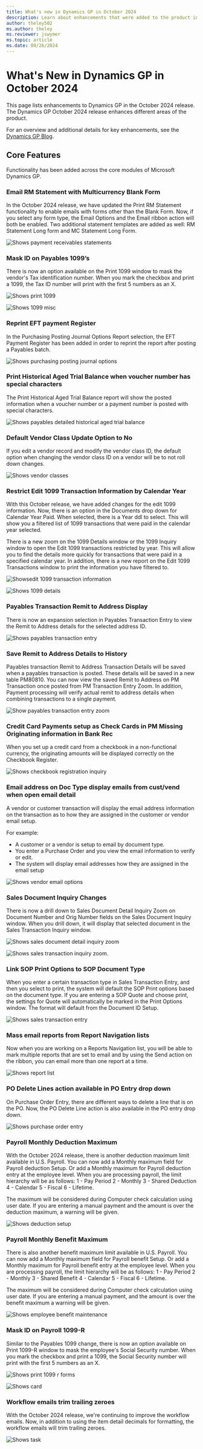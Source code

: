 ```yaml
---
title: What's new in Dynamics GP in October 2024
description: Learn about enhancements that were added to the product in the October 2024 release of Dynamics GP.
author: theley502
ms.author: theley
ms.reviewer: jswymer
ms.topic: article
ms.date: 09/26/2024
---
```

# What's New in Dynamics GP in October 2024

This page lists enhancements to Dynamics GP in the October 2024 release. The Dynamics GP October 2024 release enhances different areas of the product.

For an overview and additional details for key enhancements, see the [Dynamics GP Blog](https://community.dynamics.com/blogs/post/?postid=da2b849a-e349-ef11-a317-6045bda6fe6a).

## Core Features

Functionality has been added across the core modules of Microsoft Dynamics GP.

### Email RM Statement with Multicurrency Blank Form

In the October 2024 release, we have updated the Print RM Statement functionality to enable emails with forms other than the Blank Form. Now, if you select any form type, the Email Options and the Email ribbon action will both be enabled. Two additional statement templates are added as well: RM Statement Long form and MC Statement Long Form.

![Shows payment receivables statements](media/print-receivables-statements.png)

### Mask ID on Payables 1099’s

There is now an option available on the Print 1099 window to mask the vendor's Tax identification number. When you mark the checkbox and print a 1099, the Tax ID number will print with the first 5 numbers as an X.

![Shows print 1099](media/print-1099.png)

![Shows 1099 misc](media/1099-misc.png)

### Reprint EFT payment Register

In the Purchasing Posting Journal Options Report selection, the EFT Payment Register has been added in order to reprint the report after posting a Payables batch.  

![Shows purchasing posting journal options](media\purchasing-posting-journal-options.png)

### Print Historical Aged Trial Balance when voucher number has special characters

The Print Historical Aged Trial Balance report will show the posted information when a voucher number or a payment number is posted with special characters.

![Shows payables detailed historical aged trial balance](media/payables-detailed-hist-aged-trial-balance.png)

### Default Vendor Class Update Option to No

If you edit a vendor record and modify the vendor class ID, the default option when changing the vendor class ID on a vendor will be to not roll down changes.

![Shows vendor classes](media/vendor-classes.png)

### Restrict Edit 1099 Transaction Information by Calendar Year

With this October release, we have added changes for the edit 1099 information.  Now, there is an option in the Documents drop down for Calendar Year Paid. When selected, there is a Year ddl to select. This will show you a filtered list of 1099 transactions that were paid in the calendar year selected.

There is a new zoom on the 1099 Details window or the 1099 Inquiry window to open the Edit 1099 transactions restricted by year. This will allow you to find the details more quickly for transactions that were paid in a specified calendar year. In addition, there is a new report on the Edit 1099 Transactions window to print the information you have filtered to.

![Showsedit 1099 transaction information](media/edit-1099-transaction-information.png)

![Shows 1099 details](media/1099-details.png)

### Payables Transaction Remit to Address Display

There is now an expansion selection in Payables Transaction Entry to view the Remit to Address details for the selected address ID.

![Shows payables transaction entry](media/payables-transaction-entry.png)

### Save Remit to Address Details to History

Payables transaction Remit to Address Transaction Details will be saved when a payables transaction is posted. These details will be saved in a new table PM80810. You can now view the saved Remit to Address on PM Transaction once posted from PM Transaction Entry Zoom. In addition, Payment processing will verify actual remit to address details when combining transactions to a single payment.

![Show payables transaction entry zoom](media/payables-transaction-entry-zoom.png)

### Credit Card Payments setup as Check Cards in PM Missing Originating information in Bank Rec

When you set up a credit card from a checkbook in a non-functional currency, the originating amounts will be displayed correctly on the Checkbook Register.

![Shows checkbook registration inquiry](media/checkbook-registration-inquiry.png)

### Email address on Doc Type display emails from cust/vend when open email detail

A vendor or customer transaction will display the email address information on the transaction as to how they are assigned in the customer or vendor email setup.

For example:

* A customer or a vendor is setup to email by document type.
* You enter a Purchase Order and you view the email information to verify or edit.
* The system will display email addresses how they are assigned in the email setup

![Shows vendor email options](media/VENDORFETEMAIL.png)


### Sales Document Inquiry Changes

There is now a drill down to Sales Document Detail Inquiry Zoom on Document Number and Orig Number fields on the Sales Document Inquiry window. When you drill down, it will display that selected document in the Sales Transaction Inquiry window.

![Shows sales document detail inquiry zoom](media/sales-document-deatil-inquiry-zoom.png)

![Shows sales transaction inquiry zoom.](media/sales-transaction-inquiry-zoom.png)

### Link SOP Print Options to SOP Document Type

When you enter a certain transaction type in Sales Transaction Entry, and then you select to print, the system will default the SOP Print options based on the document type. If you are entering a SOP Quote and choose print, the settings for Quote will automatically be marked in the Print Options window. The format will default from the Document ID Setup.

![Shows sales transaction entry](media/sales-transaction-entry.png)

### Mass email reports from Report Navigation lists

Now when you are working on a Reports Navigation list, you will be able to mark multiple reports that are set to email and by using the Send action on the ribbon, you can email more than one report at a time.

![Shows report list](media/report-list.png)

### PO Delete Lines action available in PO Entry drop down

On Purchase Order Entry, there are different ways to delete a line that is on the PO. Now, the PO Delete Line action is also available in the PO entry drop down.

![Shows purchase order entry](media/purchase-order-entry.png)

### Payroll Monthly Deduction Maximum

With the October 2024 release, there is another deduction maximum limit available in U.S. Payroll. You can now add a Monthly maximum field for Payroll deduction Setup. Or add a Monthly maximum for Payroll deduction entry at the employee level. When you are processing payroll, the limit hierarchy will be as follows: 1 - Pay Period 2 - Monthly 3 - Shared Deduction 4 - Calendar 5 - Fiscal 6 - Lifetime.

The maximum will be considered during Computer check calculation using user date. If you are entering a manual payment and the amount is over the deduction maximum, a warning will be given.

![Shows deduction setup](media/deduction-setup.png)

### Payroll Monthly Benefit Maximum

There is also another benefit maximum limit available in U.S. Payroll. You can now add a Monthly maximum field for Payroll benefit Setup. Or add a Monthly maximum for Payroll benefit entry at the employee level. When you are processing payroll, the limit hierarchy will be as follows: 1 - Pay Period 2 - Monthly 3 - Shared Benefit 4 - Calendar 5 - Fiscal 6 - Lifetime.

The maximum will be considered during Computer check calculation using user date. If you are entering a manual payment, and the amount is over the benefit maximum a warning will be given.

![Shows employee benefit maintenance](media/employee-benefit-maintenance.png)

### Mask ID on Payroll 1099-R

Similar to the Payables 1099 change, there is now an option available on Print 1099-R window to mask the employee's Social Security number. When you mark the checkbox and print a 1099, the Social Security number will print with the first 5 numbers as an X.

![Shows print 1099 r forms](media/print-1099-r-forms.png)

![Shows card](media/card.png)

### Workflow emails trim trailing zeroes

With the October 2024 release, we're continuing to improve the workflow emails. Now, in addition to using the item detail decimals for formatting, the workflow emails will trim trailing zeroes.

![Shows task](media/task.png)
